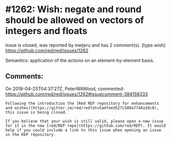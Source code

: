 
#1262: Wish: negate and round should be allowed on vectors of integers and floats
================================================================================
Issue is closed, was reported by meijeru and has 2 comment(s).
[type.wish]
<https://github.com/red/red/issues/1262>

Semantics: application of the actions on an element-by-element basis. 



Comments:
--------------------------------------------------------------------------------

On 2018-04-25T04:37:27Z, PeterWAWood, commented:
<https://github.com/red/red/issues/1262#issuecomment-384158333>

    Following the introduction the [Red REP repository for enhancements and wishes](https://gitter.im/red/red?at=5adfeed527c509a7744a3dc8), this issue is being closed.
    
    If you believe that your wish is still valid, please open a new issue for it in the new [red/REP repo](https://github.com/red/REP). It would help if you could include a link to this issue when opening an issue in the REP repository.


